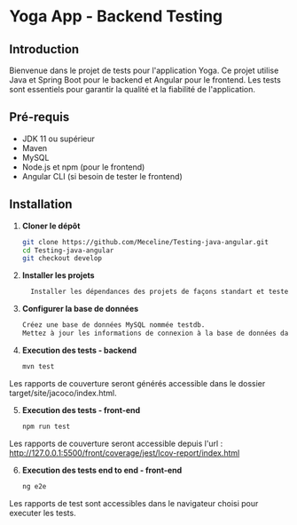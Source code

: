 # Yoga App - Backend Testing

## Introduction

Bienvenue dans le projet de tests pour l'application Yoga. Ce projet utilise Java et Spring Boot pour le backend et Angular pour le frontend. Les tests sont essentiels pour garantir la qualité et la fiabilité de l'application.

## Pré-requis

- JDK 11 ou supérieur
- Maven
- MySQL
- Node.js et npm (pour le frontend)
- Angular CLI (si besoin de tester le frontend)

## Installation

1. **Cloner le dépôt**
   ```bash
   git clone https://github.com/Meceline/Testing-java-angular.git
   cd Testing-java-angular
   git checkout develop

2. **Installer les projets**
   ```bash
     Installer les dépendances des projets de façons standart et tester l'application

3. **Configurer la base de données**
    ```bash
   Créez une base de données MySQL nommée testdb.
   Mettez à jour les informations de connexion à la base de données dans src/main/resources/application.properties.
   

4. **Execution des tests - backend**
    ```bash
   mvn test

Les rapports de couverture seront générés accessible dans le dossier target/site/jacoco/index.html.

5. **Execution des tests - front-end**
    ```bash
   npm run test

Les rapports de couverture seront accessible depuis l'url : http://127.0.0.1:5500/front/coverage/jest/lcov-report/index.html

6. **Execution des tests end to end - front-end**
    ```bash
   ng e2e

Les rapports de test sont accessibles dans le navigateur choisi pour executer les tests.

